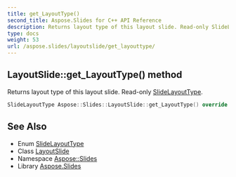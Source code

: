 ```yaml
---
title: get_LayoutType()
second_title: Aspose.Slides for C++ API Reference
description: Returns layout type of this layout slide. Read-only SlideLayoutType.
type: docs
weight: 53
url: /aspose.slides/layoutslide/get_layouttype/
---
```

## LayoutSlide::get_LayoutType() method


Returns layout type of this layout slide. Read-only [SlideLayoutType](../../slidelayouttype/).

```cpp
SlideLayoutType Aspose::Slides::LayoutSlide::get_LayoutType() override
```

## See Also

* Enum [SlideLayoutType](../../slidelayouttype/)
* Class [LayoutSlide](../)
* Namespace [Aspose::Slides](../../)
* Library [Aspose.Slides](../../../)